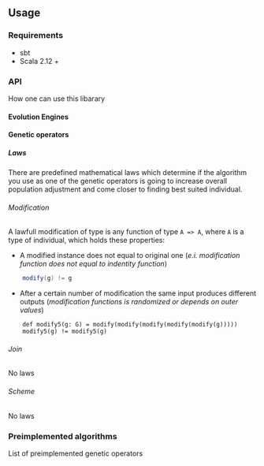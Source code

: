 ## Usage

### Requirements
+ sbt
+ Scala 2.12 +

### API
How one can use this libarary
#### Evolution Engines

#### Genetic operators
##### Laws
There are predefined mathematical laws which determine if the algorithm you use as one of the genetic operators is going to increase overall population adjustment and come closer to finding best suited individual.
###### Modification
A lawfull modification of type is any function of type `A => A`, where `A` is a type of individual, which holds these properties:

+ A modified instance does not equal to original one (*e.i. modification function does not equal to indentity function*)
```scala
	modify(g) != g
```
+ After a certain number of modification the same input produces different outputs (*modification functions is randomized or depends on outer values*)
```
	def modify5(g: G) = modify(modify(modify(modify(modify(g)))))
	modify5(g) != modify5(g)
```

###### Join
No laws

###### Scheme
No laws

### Preimplemented algorithms
List of preimplemented genetic operators